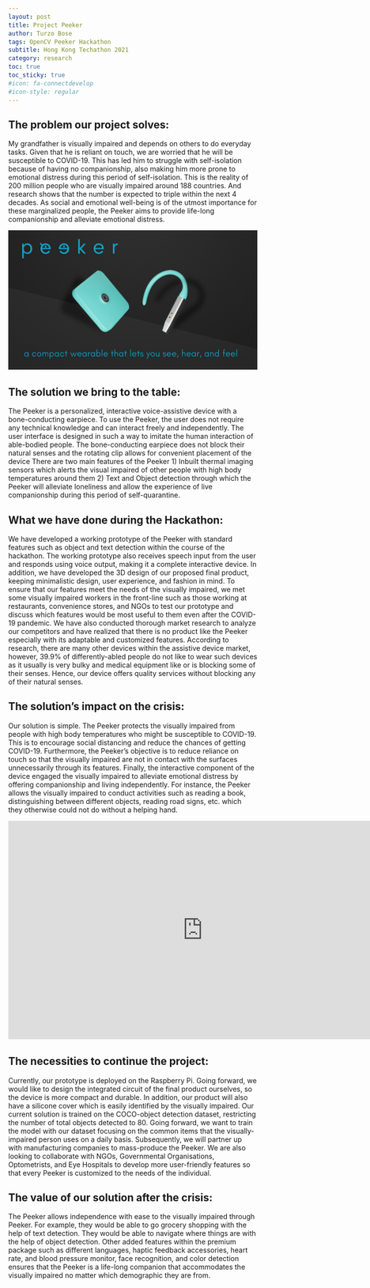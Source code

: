 ```yaml
---
layout: post
title: Project Peeker
author: Turzo Bose
tags: OpenCV Peeker Hackathon
subtitle: Hong Kong Techathon 2021 
category: research
toc: true
toc_sticky: true
#icon: fa-connectdevelop
#icon-style: regular
---
```


## **The problem our project solves:**

My grandfather is visually impaired and depends on others to do everyday tasks. Given that he is reliant on touch, we are worried that he will be susceptible to COVID-19. This has led him to struggle with self-isolation because of having no companionship, also making him more prone to emotional distress during this period of self-isolation. This is the reality of 200 million people who are visually impaired around 188 countries. And research shows that the number is expected to triple within the next 4 decades. As social and emotional well-being is of the utmost importance for these marginalized people, the Peeker aims to provide life-long companionship and alleviate emotional distress.

![peeker](/img/peeker.png)

## **The solution we bring to the table:**

The Peeker is a personalized, interactive voice-assistive device with a bone-conducting earpiece. To use the Peeker, the user does not require any technical knowledge and can interact freely and independently. The user interface is designed in such a way to imitate the human interaction of able-bodied people. The bone-conducting earpiece does not block their natural senses and the rotating clip allows for convenient placement of the device There are two main features of the Peeker 1) Inbuilt thermal imaging sensors which alerts the visual impaired of other people with high body temperatures around them 2) Text and Object detection through which the Peeker will alleviate loneliness and allow the experience of live companionship during this period of self-quarantine.

## **What we have done during the Hackathon:**

We have developed a working prototype of the Peeker with standard features such as object and text detection within the course of the hackathon. The working prototype also receives speech input from the user and responds using voice output, making it a complete interactive device. In addition, we have developed the 3D design of our proposed final product, keeping minimalistic design, user experience, and fashion in mind. To ensure that our features meet the needs of the visually impaired, we met some visually impaired workers in the front-line such as those working at restaurants, convenience stores, and NGOs to test our prototype and discuss which features would be most useful to them even after the COVID-19 pandemic. We have also conducted thorough market research to analyze our competitors and have realized that there is no product like the Peeker especially with its adaptable and customized features. According to research, there are many other devices within the assistive device market, however, 39.9% of differently-abled people do not like to wear such devices as it usually is very bulky and medical equipment like or is blocking some of their senses. Hence, our device offers quality services without blocking any of their natural senses.

## **The solution’s impact on the crisis:**

Our solution is simple. The Peeker protects the visually impaired from people with high body temperatures who might be susceptible to COVID-19. This is to encourage social distancing and reduce the chances of getting COVID-19. Furthermore, the Peeker’s objective is to reduce reliance on touch so that the visually impaired are not in contact with the surfaces unnecessarily through its features. Finally, the interactive component of the device engaged the visually impaired to alleviate emotional distress by offering companionship and living independently. For instance, the Peeker allows the visually impaired to conduct activities such as reading a book, distinguishing between different objects, reading road signs, etc. which they otherwise could not do without a helping hand.

<p><iframe width="786" height="442" src="https://www.youtube.com/embed/TV_sOU8J5zg" frameborder="0" allow="accelerometer; autoplay; clipboard-write; encrypted-media; gyroscope; picture-in-picture" allowfullscreen></iframe></p>

## **The necessities to continue the project:**

Currently, our prototype is deployed on the Raspberry Pi. Going forward, we would like to design the integrated circuit of the final product ourselves, so the device is more compact and durable. In addition, our product will also have a silicone cover which is easily identified by the visually impaired. Our current solution is trained on the COCO-object detection dataset, restricting the number of total objects detected to 80. Going forward, we want to train the model with our dataset focusing on the common items that the visually-impaired person uses on a daily basis. Subsequently, we will partner up with manufacturing companies to mass-produce the Peeker. We are also looking to collaborate with NGOs, Governmental Organisations, Optometrists, and Eye Hospitals to develop more user-friendly features so that every Peeker is customized to the needs of the individual.

## **The value of our solution after the crisis:**

The Peeker allows independence with ease to the visually impaired through Peeker. For example, they would be able to go grocery shopping with the help of text detection. They would be able to navigate where things are with the help of object detection. Other added features within the premium package such as different languages, haptic feedback accessories, heart rate, and blood pressure monitor, face recognition, and color detection ensures that the Peeker is a life-long companion that accommodates the visually impaired no matter which demographic they are from.